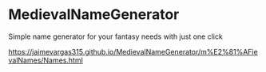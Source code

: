 # MedievalNameGenerator
Simple name generator for your fantasy needs with just one click

https://jaimevargas315.github.io/MedievalNameGenerator/m%E2%81%AFievalNames/Names.html
